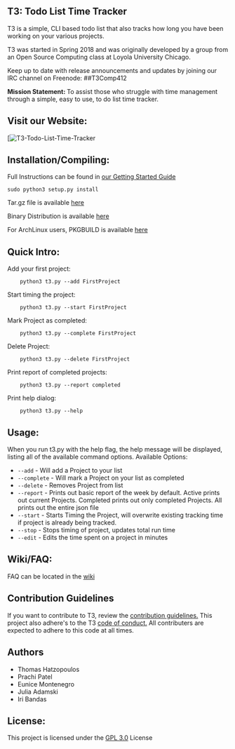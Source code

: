 ## T3: Todo List Time Tracker

T3 is a simple, CLI based todo list that also tracks how long you have been working on your various projects.

T3 was started in Spring 2018 and was originally developed by a group from an Open Source Computing class at Loyola University Chicago.

Keep up to date with release announcements and updates by joining our IRC channel on Freenode: ##T3Comp412

<b>Mission Statement: </b>
To assist those who struggle with time management through a simple, easy to use, to do list time tracker.


## Visit our Website:
[![T3-Todo-List-Time-Tracker](https://github.com/j-adamski/T3-Todo-List-Time-Tracker/logos/linkToSite.png)

## Installation/Compiling:
Full Instructions can be found in [our Getting Started Guide](https://github.com/j-adamski/T3-Todo-List-Time-Tracker/blob/master/GettingStarted.md)
```
sudo python3 setup.py install
```
Tar.gz file is available [here](https://github.com/j-adamski/T3-Todo-List-Time-Tracker/blob/master/archive/t3-1.2.0.tar.gz)

Binary Distribution is available [here](https://github.com/j-adamski/T3-Todo-List-Time-Tracker/blob/master/archive/t3-1.2.0-dev1-py3-none-any.whl)

For ArchLinux users, PKGBUILD is available [here](https://github.com/j-adamski/T3-Todo-List-Time-Tracker/blob/master/archive/PKGBUILD) 

## Quick Intro:
Add your first project:
```
    python3 t3.py --add FirstProject
```

Start timing the project:
```
    python3 t3.py --start FirstProject
```

Mark Project as completed:
```
    python3 t3.py --complete FirstProject
```

Delete Project:
```
    python3 t3.py --delete FirstProject
```


Print report of completed projects:
```
    python3 t3.py --report completed
```

Print help dialog: 
```
    python3 t3.py --help
```


## Usage:

When you run t3.py with the help flag, the help message will be displayed, listing all of the available command options.
Available Options:
* `--add` - Will add a Project to your list
* `--complete` - Will mark a Project on your list as completed
* `--delete` - Removes Project from list
* `--report` - Prints out basic report of the week by default. Active prints out current Projects. Completed prints out only completed Projects. All prints out the entire json file
* `--start` - Starts Timing the Project, will overwrite existing tracking time if project is already being tracked.
* `--stop` - Stops timing of project, updates total run time
* `--edit` - Edits the time spent on a project in minutes


## Wiki/FAQ:
FAQ can be located in the [wiki](https://github.com/j-adamski/OSC-Project-2/wiki)


## Contribution Guidelines

If you want to contribute to T3, review the [contribution guidelines.](https://github.com/j-adamski/T3-Todo-List-Time-Tracker/blob/master/Contribution.md) This project also adhere's to the T3 [code of conduct.](https://github.com/j-adamski/T3-Todo-List-Time-Tracker/blob/master/CODE_OF_CONDUCT.md) All contributers are expected to adhere to this code at all times.

## Authors
* Thomas Hatzopoulos
* Prachi Patel
* Eunice Montenegro
* Julia Adamski
* Iri Bandas

## License:

This project is licensed under the [GPL 3.0](LICENSE) License
